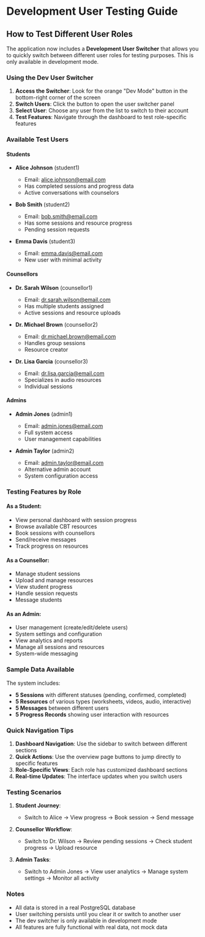 # Development User Testing Guide

## How to Test Different User Roles

The application now includes a **Development User Switcher** that allows you to quickly switch between different user roles for testing purposes. This is only available in development mode.

### Using the Dev User Switcher

1. **Access the Switcher**: Look for the orange "Dev Mode" button in the bottom-right corner of the screen
2. **Switch Users**: Click the button to open the user switcher panel
3. **Select User**: Choose any user from the list to switch to their account
4. **Test Features**: Navigate through the dashboard to test role-specific features

### Available Test Users

#### Students
- **Alice Johnson** (student1)
  - Email: alice.johnson@email.com
  - Has completed sessions and progress data
  - Active conversations with counselors

- **Bob Smith** (student2)
  - Email: bob.smith@email.com
  - Has some sessions and resource progress
  - Pending session requests

- **Emma Davis** (student3)
  - Email: emma.davis@email.com
  - New user with minimal activity

#### Counsellors
- **Dr. Sarah Wilson** (counsellor1)
  - Email: dr.sarah.wilson@email.com
  - Has multiple students assigned
  - Active sessions and resource uploads

- **Dr. Michael Brown** (counsellor2)
  - Email: dr.michael.brown@email.com
  - Handles group sessions
  - Resource creator

- **Dr. Lisa Garcia** (counsellor3)
  - Email: dr.lisa.garcia@email.com
  - Specializes in audio resources
  - Individual sessions

#### Admins
- **Admin Jones** (admin1)
  - Email: admin.jones@email.com
  - Full system access
  - User management capabilities

- **Admin Taylor** (admin2)
  - Email: admin.taylor@email.com
  - Alternative admin account
  - System configuration access

### Testing Features by Role

#### As a Student:
- View personal dashboard with session progress
- Browse available CBT resources
- Book sessions with counsellors
- Send/receive messages
- Track progress on resources

#### As a Counsellor:
- Manage student sessions
- Upload and manage resources
- View student progress
- Handle session requests
- Message students

#### As an Admin:
- User management (create/edit/delete users)
- System settings and configuration
- View analytics and reports
- Manage all sessions and resources
- System-wide messaging

### Sample Data Available

The system includes:
- **5 Sessions** with different statuses (pending, confirmed, completed)
- **5 Resources** of various types (worksheets, videos, audio, interactive)
- **5 Messages** between different users
- **5 Progress Records** showing user interaction with resources

### Quick Navigation Tips

1. **Dashboard Navigation**: Use the sidebar to switch between different sections
2. **Quick Actions**: Use the overview page buttons to jump directly to specific features
3. **Role-Specific Views**: Each role has customized dashboard sections
4. **Real-time Updates**: The interface updates when you switch users

### Testing Scenarios

1. **Student Journey**: 
   - Switch to Alice → View progress → Book session → Send message

2. **Counsellor Workflow**:
   - Switch to Dr. Wilson → Review pending sessions → Check student progress → Upload resource

3. **Admin Tasks**:
   - Switch to Admin Jones → View user analytics → Manage system settings → Monitor all activity

### Notes

- All data is stored in a real PostgreSQL database
- User switching persists until you clear it or switch to another user
- The dev switcher is only available in development mode
- All features are fully functional with real data, not mock data